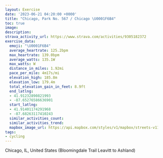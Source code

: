 ```yaml
---
layout: Exercise
date: '2023-06-21 04:20:00 +0000'
title: "Chicago, Park No. 567 / Chicago \U0001F6B4"
toc: true
image:
description:
strava_activity_url: https://www.strava.com/activities/9305182372
exercise_data:
  emoji: "\U0001F6B4"
  average_heartrate: 125.2bpm
  max_heartrate: 139.0bpm
  average_watts: 135.1W
  max_watts: W
  distance_in_miles: 1.92mi
  pace_per_mile: 4m17s/mi
  elevation_high: 185.8m
  elevation_low: 179.4m
  total_elevation_gain_in_feet: 8.9ft
  end_latlng:
  - 41.91232890821993
  - -87.65276586636901
  start_latlng:
  - 41.91401174291968
  - -87.68263117410243
  similar_activities_count:
  similar_activities_trend:
  mapbox_image_url: https://api.mapbox.com/styles/v1/mapbox/streets-v11/static/path-5+787af2-1.0(ojy~FfcdvOOgECgFFwBZeD%40sCK_TO%7BOAwDE%7BAGiAKw%40EIGEKAIBIHGLCPAt%40Bn%40AHC%40_%40H%5BBeDC%5DEGCISE%5B%3FcDIoAs%40iEoB_NKeACy%40%40yCMcYD_ALYjEsGbI_M),pin-s-s+e5b22e(-87.68068,41.91416),pin-s-f+89ae00(-87.65444,41.91432999999999)/auto/800x800?access_token=pk.eyJ1Ijoiam9zaGJlY2ttYW4iLCJhIjoiY205eWR2aDd1MWZ6djJrbXc4a3M0bWZleiJ9.XiG9OWkNcZk2QzjJbxLB4A
tags:
- cycling
---
```




Chicago, IL, United States (Bloomingdale Trail Leavitt to Ashland)
